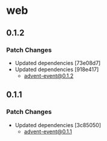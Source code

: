 # web

## 0.1.2

### Patch Changes

- Updated dependencies [73e08d7]
- Updated dependencies [918e417]
  - advent-event@0.1.2

## 0.1.1

### Patch Changes

- Updated dependencies [3c85050]
  - advent-event@0.1.1
